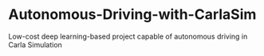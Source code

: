# Autonomous-Driving-with-CarlaSim
 Low-cost deep learning-based project capable of autonomous driving in Carla Simulation
